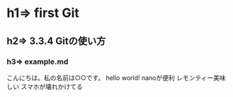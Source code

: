 # h1=> first Git
## h2=> 3.3.4 Gitの使い方
### h3=> example.md

こんにちは。私の名前は○○です。
hello world!
nanoが便利
レモンティー美味しい
スマホが壊れかけてる
